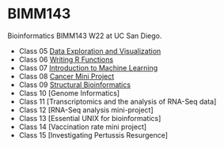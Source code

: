 # BIMM143
Bioinformatics BIMM143 W22 at UC San Diego.

- Class 05 [Data Exploration and Visualization](https://github.com/arifon134340/BIMM143/blob/main/class05/class05.pdf)
- Class 06 [Writing R Functions](https://github.com/arifon134340/BIMM143/blob/main/class06/class06.pdf)
- Class 07 [Introduction to Machine Learning](https://github.com/arifon134340/BIMM143/blob/main/class07/class7.pdf)
- Class 08 [Cancer Mini Project](https://github.com/arifon134340/BIMM143/blob/main/class08/class8-Mini-Project.pdf)
- Class 09 [Structural Bioinformatics](https://github.com/arifon134340/BIMM143/blob/main/class09/class9.pdf)
- Class 10 [Genome Informatics]
- Class 11 [Transcriptomics and the analysis of RNA-Seq data]
- Class 12 [RNA-Seq analysis mini-project]
- Class 13 [Essential UNIX for bioinformatics]
- Class 14 [Vaccination rate mini project]
- Class 15 [Investigating Pertussis Resurgence]

